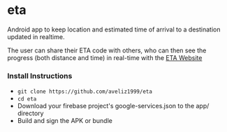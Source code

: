# eta
Android app to keep location and estimated time of arrival to a destination updated in realtime.

The user can share their ETA code with others, who can then see the progress (both distance and time) in real-time with the [ETA Website](https://github.com/aveliz1999/eta-web)

### Install Instructions
* `git clone https://github.com/aveliz1999/eta`
* `cd eta`
* Download your firebase project's google-services.json to the app/ directory
* Build and sign the APK or bundle
